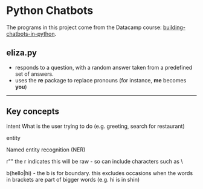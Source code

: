 # Python Chatbots

The programs in this project come from the Datacamp course: [building-chatbots-in-python](https://campus.datacamp.com/courses/building-chatbots-in-python).


## eliza.py
* responds to a question, with a random answer taken from a predefined set of answers.
* uses the __re__ package to replace pronouns (for instance, __me__ becomes __you__)




---
## Key concepts

intent
What is the user trying to do (e.g. greeting, search for restaurant)

entity


Named entity recognition (NER)



r"" the r indicates this will be raw - so can include characters such as \

b(hello|hi) - the b is for boundary. this excludes occasions when the words in brackets are part of bigger words (e.g. hi is in shin)
